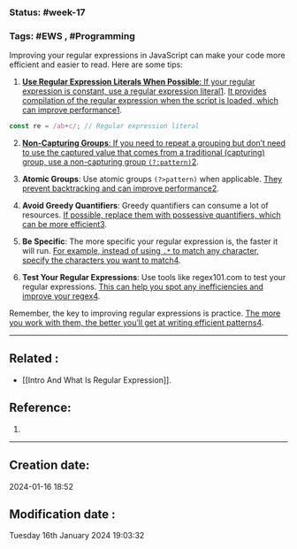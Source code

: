 
### Status: #week-17

### Tags: #EWS  , #Programming 


Improving your regular expressions in JavaScript can make your code more efficient and easier to read. Here are some tips:

1. [**Use Regular Expression Literals When Possible**: If your regular expression is constant, use a regular expression literal](https://developer.mozilla.org/en-US/docs/Web/JavaScript/Guide/Regular_Expressions)[1](https://developer.mozilla.org/en-US/docs/Web/JavaScript/Guide/Regular_Expressions). [It provides compilation of the regular expression when the script is loaded, which can improve performance](https://developer.mozilla.org/en-US/docs/Web/JavaScript/Guide/Regular_Expressions)[1](https://developer.mozilla.org/en-US/docs/Web/JavaScript/Guide/Regular_Expressions).

```javascript
const re = /ab+c/; // Regular expression literal
```

2. [**Non-Capturing Groups**: If you need to repeat a grouping but don’t need to use the captured value that comes from a traditional (capturing) group, use a non-capturing group `(?:pattern)`](https://developer.mozilla.org/en-US/docs/Web/JavaScript/Guide/Regular_Expressions)[2](https://stackoverflow.com/questions/1252194/regex-performance-optimization-tips-and-tricks).
    
3. **Atomic Groups**: Use atomic groups `(?>pattern)` when applicable. [They prevent backtracking and can improve performance](https://developer.mozilla.org/en-US/docs/Web/JavaScript/Guide/Regular_Expressions)[2](https://stackoverflow.com/questions/1252194/regex-performance-optimization-tips-and-tricks).
    
4. **Avoid Greedy Quantifiers**: Greedy quantifiers can consume a lot of resources. [If possible, replace them with possessive quantifiers, which can be more efficient](https://stackoverflow.com/questions/5854063/how-to-optimize-regular-expression-performance)[3](https://stackoverflow.com/questions/5854063/how-to-optimize-regular-expression-performance).
    
5. **Be Specific**: The more specific your regular expression is, the faster it will run. [For example, instead of using `.*` to match any character, specify the characters you want to match](https://developer.mozilla.org/en-US/docs/Web/JavaScript/Guide/Regular_Expressions)[4](https://www.w3schools.com/js/js_regexp.asp).
    
6. **Test Your Regular Expressions**: Use tools like regex101.com to test your regular expressions. [This can help you spot any inefficiencies and improve your regex](https://developer.mozilla.org/en-US/docs/Web/JavaScript/Guide/Regular_Expressions)[4](https://www.w3schools.com/js/js_regexp.asp).
    

Remember, the key to improving regular expressions is practice. [The more you work with them, the better you’ll get at writing efficient patterns](https://www.w3schools.com/js/js_regexp.asp)[4](https://www.w3schools.com/js/js_regexp.asp).


______________________________________________________________________


## Related : 

- [[Intro And What Is Regular Expression]].

## Reference: 

1.  


---

  ## Creation date: 
  
  2024-01-16 18:52 
  
  
   ## Modification date :
   
   Tuesday 16th January 2024 19:03:32